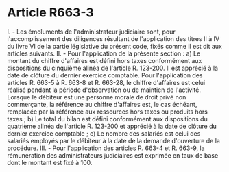 # Article R663-3

I. - Les émoluments de l'administrateur judiciaire sont, pour l'accomplissement des diligences résultant de l'application des titres II à IV du livre VI de la partie législative du présent code, fixés comme il est dit aux articles suivants.   II. - Pour l'application de la présente section :   a) Le montant du chiffre d'affaires est défini hors taxes conformément aux dispositions du cinquième alinéa de l'article R. 123-200. Il est apprécié à la date de clôture du dernier exercice comptable. Pour l'application des articles R. 663-5 à R. 663-8 et R. 663-28, le chiffre d'affaires est celui réalisé pendant la période d'observation ou de maintien de l'activité. Lorsque le débiteur est une personne morale de droit privé non commerçante, la référence au chiffre d'affaires est, le cas échéant, remplacée par la référence aux ressources hors taxes ou produits hors taxes ;   b) Le total du bilan est défini conformément aux dispositions du quatrième alinéa de l'article R. 123-200 et apprécié à la date de clôture du dernier exercice comptable ;   c) Le nombre des salariés est celui des salariés employés par le débiteur à la date de la demande d'ouverture de la procédure.   III. - Pour l'application des articles R. 663-4 et R. 663-9, la rémunération des administrateurs judiciaires est exprimée en taux de base dont le montant est fixé à 100.